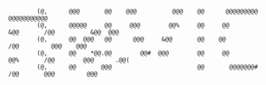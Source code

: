 





            (@,      @@@       @@    @@@          @@@    @@      @@@@@@@@@     @@@@@@@@@@@                              
            (@,      @@@@@     @@     @@@        @@%     @@     @@       &@@       /@@          &@@  @@@                
            (@,      @@  @@@   @@      @@@     &@@       @@    @@                  /@@         @@@    @@@               
            (@,      @@    *@@.@@        @@#  @@@        @@     @@       @@%       /@@        @@@      .@@(             
            (@,      @@       @@@                        @@       @@@@@@@#         /@@       @@@         @@@           





            
